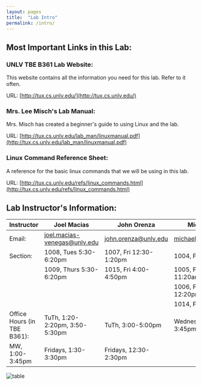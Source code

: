 ```yaml
---
layout: pages
title:  "Lab Intro"
permalink: /intro/
---
```


## Most Important Links in this Lab:

### UNLV TBE B361 Lab Website:
This website contains all the information you need for this lab. Refer to it often.

URL: [http://tux.cs.unlv.edu/](http://tux.cs.unlv.edu/)

### Mrs. Lee Misch's Lab Manual:
Mrs. Misch has created a beginner's guide to using Linux and the lab.

URL: [http://tux.cs.unlv.edu/lab_man/linuxmanual.pdf](http://tux.cs.unlv.edu/lab_man/linuxmanual.pdf)

### Linux Command Reference Sheet: 
A reference for the basic linux commands that we will be using in this lab.

URL: [http://tux.cs.unlv.edu/refs/linux_commands.html](http://tux.cs.unlv.edu/refs/linux_commands.html)
 
## Lab Instructor's Information:

Instructor |Joel Macias | John Orenza | Michael Walker | Jeung-Sook Williams 
-----------|------------|-------------|----------------|---------------------
Email: | joel.macias-venegas@unlv.edu | john.orenza@unlv.edu | michael.walker@unlv.edu | jeung-sook.williams@unlv.edu 
Section: | 1008, Tues 5:30-6:20pm | 1007, Fri 12:30-1:20pm | 1004, Fri 9:30-10:20am | 1011, Mon 5:30-6:20pm
         | 1009, Thurs 5:30-6:20pm | 1015, Fri 4:00-4:50pm | 1005, Fri 10:30-11:20am | 1012, Wed 5:30-6:20pm
         |                         |                       | 1006, Fri 11:30am-12:20pm |
         |                         |                       | 1014, Fri 8:30-9:20am |
Office Hours (in TBE B361): | TuTh, 1:20-2:20pm, 3:50-5:30pm | TuTh, 3:00-5:00pm | Wednesdays, 2:15-3:45pm | TuTh, 11:30am-12:30pm
  | MW, 1:00-3:45pm | Fridays, 1:30-3:30pm | Fridays, 12:30-2:30pm

![table](cs135/images/instructor_table.jpg)
